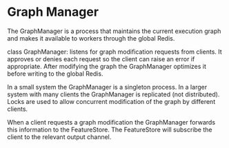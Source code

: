 # Graph Manager

The GraphManager is a process that maintains the current execution graph and makes it available to workers through the global Redis.

class GraphManager: listens for graph modification requests from clients.
It approves or denies each request so the client can raise an error if appropriate.
After modifying the graph the GraphManager optimizes it before writing to the global Redis.

In a small system the GraphManager is a singleton process.
In a larger system with many clients the GraphManager is replicated (not distributed).
Locks are used to allow concurrent modification of the graph by different clients.

When a client requests a graph modification the GraphManager forwards this information to the FeatureStore.
The FeatureStore will subscribe the client to the relevant output channel.



